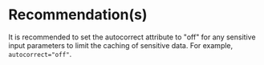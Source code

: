# Recommendation(s)

It is recommended to set the autocorrect attribute to "off" for any sensitive input parameters to limit the caching of sensitive data. For example, `autocorrect="off"`.
